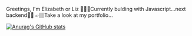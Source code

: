 Greetings, I'm Elizabeth or Liz 
👩🏽‍💻Currently bulding with Javascript...next backend👌🏽
👉🏽Take a look at my portfolio...


[![Anurag's GitHub stats](https://github-readme-stats.vercel.app/api?username=lizx-i)](https://github.com/anuraghazra/github-readme-stats)



